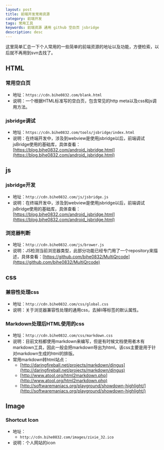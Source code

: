 ```yaml
---
layout: post
title: 前端开发常用资源
category: 前端开发
tags: 常用工具
keywords: 前端资源 通用 github 空白页 jsbridge
description: desc
---
```


这里简单汇总一下个人常用的一些简单的前端资源的地址以及功能，方便检索，以后就不再用到svn去找了。

## HTML

### 常用空白页

- 地址：`https://cdn.bihe0832.com/blank.html`
- 说明：一个根据HTML标准写的空白页，包含常见的http meta以及css和js调用方法。

### jsbridge调试

- 地址：`https://cdn.bihe0832.com/tools/jsbridge/index.html`
- 说明：在终端开发中，涉及到webview是使用jsbridge以后，前端调试jsBridge使用的基础库，具体查看：[https://blog.bihe0832.com/android_jsbridge.html](https://blog.bihe0832.com/android_jsbridge.html)


## js

### jsbridge开发

- 地址：`http://cdn.bihe0832.com/js/jsbridge.js`
- 说明：在终端开发中，涉及到webview是使用jsbridge以后，前端调试jsBridge使用的基础库，具体查看：[https://blog.bihe0832.com/android_jsbridge.html](https://blog.bihe0832.com/android_jsbridge.html)

### 浏览器判断

- 地址：`http://cdn.bihe0832.com/js/brower.js`
- 说明：JS检测当前浏览器类型，此部分功能已经专门用了一个repository来描述，具体查看：[https://github.com/bihe0832/MultiQrcode](https://github.com/bihe0832/MultiQrcode)


## css

### 兼容性处理css

- 地址：`http://cdn.bihe0832.com/css/global.css`
- 说明：关于浏览器兼容性处理的通用css，去掉li等标签的默认属性。

### Markdown处理后HTML使用的css

- 地址：`http://cdn.bihe0832.com/css/markdown.css`
- 说明：目前文档都使用markdown来编写，但是有时候文档使用者木有markdown工具，因此一般会把markdown导出为html。该css主要是用于针对markdown生成的html的排版。
- 常用markdown转html站点：
	- [http://daringfireball.net/projects/markdown/dingus](http://daringfireball.net/projects/markdown/dingus)
	- [http://www.atool.org/html2markdown.php](http://www.atool.org/html2markdown.php)
	- [http://softwaremaniacs.org/playground/showdown-highlight/](http://softwaremaniacs.org/playground/showdown-highlight/)

## Image

### Shortcut Icon

- 地址：
	- `http://cdn.bihe0832.com/images/zixie_32.ico`
- 说明：个人网站的icon
